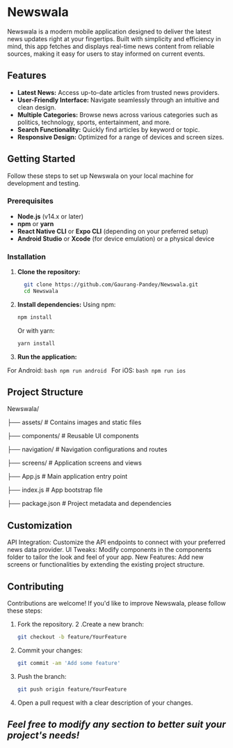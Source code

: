 # Newswala

Newswala is a modern mobile application designed to deliver the latest news updates right at your fingertips. Built with simplicity and efficiency in mind, this app fetches and displays real-time news content from reliable sources, making it easy for users to stay informed on current events.

## Features

- **Latest News:** Access up-to-date articles from trusted news providers.
- **User-Friendly Interface:** Navigate seamlessly through an intuitive and clean design.
- **Multiple Categories:** Browse news across various categories such as politics, technology, sports, entertainment, and more.
- **Search Functionality:** Quickly find articles by keyword or topic.
- **Responsive Design:** Optimized for a range of devices and screen sizes.

## Getting Started

Follow these steps to set up Newswala on your local machine for development and testing.

### Prerequisites

- **Node.js** (v14.x or later)
- **npm** or **yarn**
- **React Native CLI** or **Expo CLI** (depending on your preferred setup)
- **Android Studio** or **Xcode** (for device emulation) or a physical device

### Installation

1. **Clone the repository:**

    ```bash
      git clone https://github.com/Gaurang-Pandey/Newswala.git
      cd Newswala
    ```
2. **Install dependencies:**
    Using npm:
  
    ```bash
    npm install
    ```
    Or with yarn:
  
    ```bash
    yarn install
    ```
3. **Run the application:**
  
  For Android:
    ```bash
    npm run android
    ```
  For iOS:
    ```bash
    npm run ios
    ```

## Project Structure

Newswala/

├── assets/            # Contains images and static files

├── components/        # Reusable UI components

├── navigation/        # Navigation configurations and routes

├── screens/           # Application screens and views

├── App.js             # Main application entry point

├── index.js           # App bootstrap file

├── package.json       # Project metadata and dependencies

## Customization
API Integration: Customize the API endpoints to connect with your preferred news data provider.
UI Tweaks: Modify components in the components folder to tailor the look and feel of your app.
New Features: Add new screens or functionalities by extending the existing project structure.

## Contributing
Contributions are welcome! If you'd like to improve Newswala, please follow these steps:

1. Fork the repository.
2 .Create a new branch:
    ```bash
    git checkout -b feature/YourFeature
    ```
3. Commit your changes:
    ```bash
    git commit -am 'Add some feature'
    ```
4. Push the branch:
    ```bash
    git push origin feature/YourFeature
    ```
5. Open a pull request with a clear description of your changes.

## *Feel free to modify any section to better suit your project's needs!*
